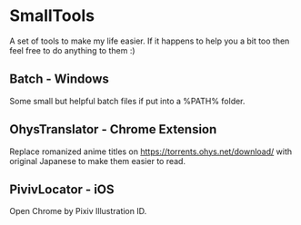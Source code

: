 # SmallTools
A set of tools to make my life easier. If it happens to help you a bit too then feel free to do anything to them :)

## Batch - Windows

Some small but helpful batch files if put into a %PATH% folder.

## OhysTranslator - Chrome Extension

Replace romanized anime titles on https://torrents.ohys.net/download/ with original Japanese to make them easier to read.

## PivivLocator - iOS
Open Chrome by Pixiv Illustration ID.
